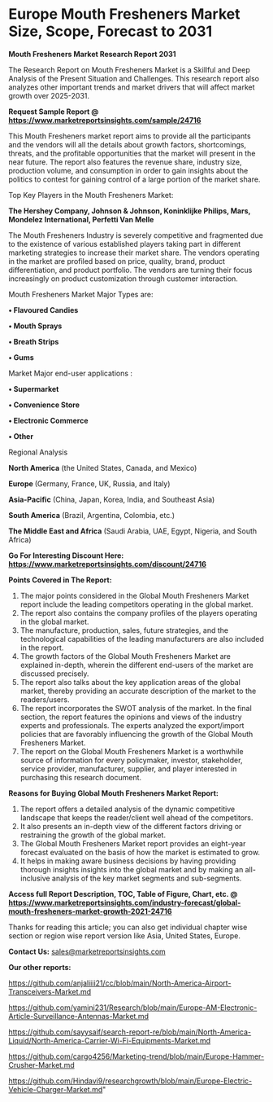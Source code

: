 # Europe Mouth Fresheners Market Size, Scope, Forecast to 2031

<strong>Mouth Fresheners Market Research Report 2031</strong>

The Research Report on Mouth Fresheners Market is a Skillful and Deep Analysis of the Present Situation and Challenges. This research report also analyzes other important trends and market drivers that will affect market growth over 2025-2031.

<strong>Request Sample Report @ <a href=https://www.marketreportsinsights.com/sample/24716>https://www.marketreportsinsights.com/sample/24716</a></strong>

This Mouth Fresheners market report aims to provide all the participants and the vendors will all the details about growth factors, shortcomings, threats, and the profitable opportunities that the market will present in the near future. The report also features the revenue share, industry size, production volume, and consumption in order to gain insights about the politics to contest for gaining control of a large portion of the market share.

Top Key Players in the Mouth Fresheners Market:

<strong>The Hershey Company, Johnson & Johnson, Koninklijke Philips, Mars, Mondelez International, Perfetti Van Melle</strong>

The Mouth Fresheners Industry is severely competitive and fragmented due to the existence of various established players taking part in different marketing strategies to increase their market share. The vendors operating in the market are profiled based on price, quality, brand, product differentiation, and product portfolio. The vendors are turning their focus increasingly on product customization through customer interaction.

Mouth Fresheners Market Major Types are:

<strong>• Flavoured Candies

• Mouth Sprays

• Breath Strips

• Gums</strong>

Market Major end-user applications :

<strong>• Supermarket

• Convenience Store

• Electronic Commerce

• Other</strong>

Regional Analysis

</u><strong><b>North America</b></strong> (the United States, Canada, and Mexico)

<strong><b>Europe </b></strong>(Germany, France, UK, Russia, and Italy)

<strong><b>Asia-Pacific</b></strong> (China, Japan, Korea, India, and Southeast Asia)

<strong><b>South America</b></strong> (Brazil, Argentina, Colombia, etc.)

<strong><b>The Middle East and Africa</b></strong> (Saudi Arabia, UAE, Egypt, Nigeria, and South Africa)

<strong>Go For Interesting Discount Here: <a href=https://www.marketreportsinsights.com/discount/24716>https://www.marketreportsinsights.com/discount/24716</a></strong>

<strong>Points Covered in The Report:</strong>
<ol>
  <li>The major points considered in the Global Mouth Fresheners Market report include the leading competitors operating in the global market.</li>
  <li>The report also contains the company profiles of the players operating in the global market.</li>
  <li>The manufacture, production, sales, future strategies, and the technological capabilities of the leading manufacturers are also included in the report.</li>
  <li>The growth factors of the Global Mouth Fresheners Market are explained in-depth, wherein the different end-users of the market are discussed precisely.</li>
  <li>The report also talks about the key application areas of the global market, thereby providing an accurate description of the market to the readers/users.</li>
  <li>The report incorporates the SWOT analysis of the market. In the final section, the report features the opinions and views of the industry experts and professionals. The experts analyzed the export/import policies that are favorably influencing the growth of the Global Mouth Fresheners Market.</li>
  <li>The report on the Global Mouth Fresheners Market is a worthwhile source of information for every policymaker, investor, stakeholder, service provider, manufacturer, supplier, and player interested in purchasing this research document.</li>
</ol>
<strong>Reasons for Buying Global Mouth Fresheners Market Report:</strong>

<ol>
  <li>The report offers a detailed analysis of the dynamic competitive landscape that keeps the reader/client well ahead of the competitors.</li>
  <li>It also presents an in-depth view of the different factors driving or restraining the growth of the global market.</li>
  <li>The Global Mouth Fresheners Market report provides an eight-year forecast evaluated on the basis of how the market is estimated to grow.</li>
  <li>It helps in making aware business decisions by having providing thorough insights insights into the global market and by making an all-inclusive analysis of the key market segments and sub-segments.</li>
</ol>
<strong>Access full Report Description, TOC, Table of Figure, Chart, etc. @ <a href=https://www.marketreportsinsights.com/industry-forecast/global-mouth-fresheners-market-growth-2021-24716>https://www.marketreportsinsights.com/industry-forecast/global-mouth-fresheners-market-growth-2021-24716</a></strong>


Thanks for reading this article; you can also get individual chapter wise section or region wise report version like Asia, United States, Europe.

<strong>Contact Us:</strong>
sales@marketreportsinsights.com

<strong>Our other reports:</strong>

<a href=https://github.com/anjaliiii21/cc/blob/main/North-America-Airport-Transceivers-Market.md>https://github.com/anjaliiii21/cc/blob/main/North-America-Airport-Transceivers-Market.md</a>

<a href=https://github.com/yamini231/Research/blob/main/Europe-AM-Electronic-Article-Surveillance-Antennas-Market.md>https://github.com/yamini231/Research/blob/main/Europe-AM-Electronic-Article-Surveillance-Antennas-Market.md</a>

<a href=https://github.com/sayysaif/search-report-re/blob/main/North-America-Liquid/North-America-Carrier-Wi-Fi-Equipments-Market.md>https://github.com/sayysaif/search-report-re/blob/main/North-America-Liquid/North-America-Carrier-Wi-Fi-Equipments-Market.md</a>

<a href=https://github.com/cargo4256/Marketing-trend/blob/main/Europe-Hammer-Crusher-Market.md>https://github.com/cargo4256/Marketing-trend/blob/main/Europe-Hammer-Crusher-Market.md</a>

<a href=https://github.com/Hindavi9/researchgrowth/blob/main/Europe-Electric-Vehicle-Charger-Market.md>https://github.com/Hindavi9/researchgrowth/blob/main/Europe-Electric-Vehicle-Charger-Market.md</a>"
